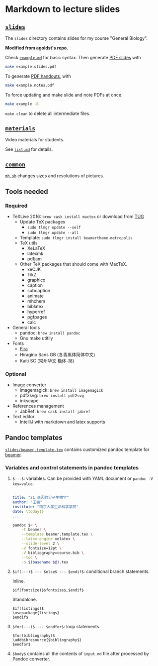 # Markdown to lecture slides

## [`slides`](slides/)

The `slides` directory contains slides for my course "General Biology".

**Modified from [agoldst's repo](https://github.com/agoldst/tex/tree/master/lecture-slides).**

Check [`example.md`](slides/example.md) for basic syntax. Then generate
[PDF slides](slides/example.slides.pdf) with

```bash
make example.slides.pdf
```

To generate [PDF handouts](slides/example.notes.pdf), with

```bash
make example.notes.pdf
```

To force updating and make slide and note PDFs at once.

```bash
make example -B
```

`make clean` to delete all intermediate files.

## [`materials`](materials/)

Video materials for students.

See [`list.md`](materials/list.md) for details.

## [`common`](common/)

[`mh.sh`](common/mh.sh) changes sizes and resolutions of pictures.

## Tools needed

### Required

* TeXLive 2016: `brew cask install mactex` or download from
  [TUG](https://tug.org/mactex/mactex-download.html)
    * Update TeX packages
        * `sudo tlmgr update --self`
        * `sudo tlmgr update --all`
    * Template: `sudo tlmgr install beamertheme-metropolis`
    * TeX utils
        * XeLaTeX
        * latexmk
        * pdfjam
    * Other TeX packages that should come with MacTeX.
        * xeCJK
        * TikZ
        * graphicx
        * caption
        * subcaption
        * animate
        * mhchem
        * biblatex
        * hyperref
        * pgfpages
        * calc
* General tools
    * pandoc: `brew install pandoc`
    * Gnu make utitily
* Fonts
    * [Fira](https://github.com/mozilla/Fira)
    * Hiragino Sans GB (冬青黑体简体中文)
    * Kaiti SC (常州华文 楷体-简)

### Optional

* Image converter
    * imagemagick: `brew install imagemagick`
    * pdf2svg: `brew install pdf2svg`
    * inkscape
* References management
    * JabRef: `brew cask install jabref`
* Text editor
    * IntelliJ with markdown and latex supports

## Pandoc templates

[`slides/beamer.template.tex`](slides/beamer.template.tex) contains customized pandoc template for
[beamer](https://en.wikipedia.org/wiki/Beamer_(LaTeX)).

### Variables and control statements in pandoc templates

1. `$---$`: variables. Can be provided with YAML document or `pandoc -V key=value`.

    ```yaml
    ---
    title: "21 基因的分子生物学"
    author: "王强"
    institute: "南京大学生命科学学院"
    date: \today{}
    ...
    ```

    ```bash
    pandoc $< \
		-t beamer \
		--template beamer.template.tex \
		--latex-engine xelatex \
		--slide-level 2 \
		-V fontsize=12pt \
		-V bibliography=course.bib \
		--toc \
		-o $(basename $@).tex
    ```

2. `$if(---)$ --- $else$ --- $endif$`: conditional branch statements.

    Inline.

    ```
    $if(fontsize)$$fontsize$,$endif$
    ```

    Standalone.

    ```
    $if(listings)$
    \usepackage{listings}
    $endif$
    ```

3. `$for(---)$ --- $endfor$`: loop statements.

    ```
    $for(bibliography)$
    \addbibresource{$bibliography$}
    $endfor$
    ```

4. `$body$` contains all the contents of `input.md` file after processed by Pandoc converter.
